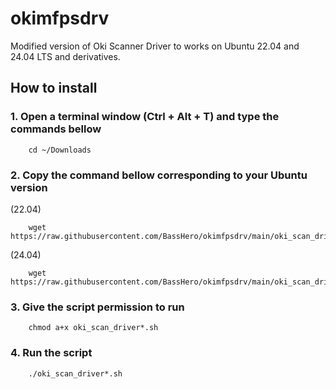# okimfpsdrv

Modified version of Oki Scanner Driver to works on Ubuntu 22.04 and 24.04 LTS and derivatives.

## How to install

### 1. Open a terminal window (Ctrl + Alt + T) and type the commands bellow




        cd ~/Downloads


### 2. Copy the command bellow corresponding to your Ubuntu version

(22.04)

        wget https://raw.githubusercontent.com/BassHero/okimfpsdrv/main/oki_scan_driver.sh

(24.04)

        wget https://raw.githubusercontent.com/BassHero/okimfpsdrv/main/oki_scan_driver_2404.sh


### 3. Give the script permission to run

        chmod a+x oki_scan_driver*.sh


### 4. Run the script

        ./oki_scan_driver*.sh
